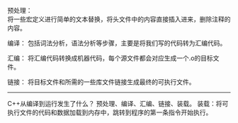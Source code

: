 预处理：   
    将一些宏定义进行简单的文本替换，将头文件中的内容直接插入进来，删除注释的内容。


编译：
    包括词法分析，语法分析等步骤，主要是将我们写的代码转为汇编代码。


汇编：
    将汇编代码转换成机器代码，每个源文件都会对应生成一个.o的目标文件。


链接：
    将目标文件和所需的一些库文件链接生成最终的可执行文件。


-------------------------------------------------------------------------------------------------------

C++从编译到运行发生了什么？
    预处理、编译、汇编、链接、装载。
    装载：将可执行文件的代码和数据加载到内存中，跳转到程序的第一条指令开始执行。
